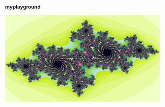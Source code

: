 ### myplayground

![My first julia set](https://github.com/lucascr91/playground/blob/master/performance/myfirstjuliafractal.png)
